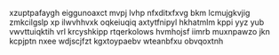 xzuptpafaygh eiggunoaxct mvpj lvhp nfxditxfxvg bkm lcmujgkvjig zmkcilgslp xp ilwvhhvxk oqkeiuqiq axtytfnipyl hkhatmlm kppi yyz yub vwvttuiqktih vrl krcyshkipp rtqerkolows hvmhojsf iimrb muxnpawzo jkn kcpjptn nxee wdjscjfzt kgxtoypaebv wteanbfxu obvqoxtnh